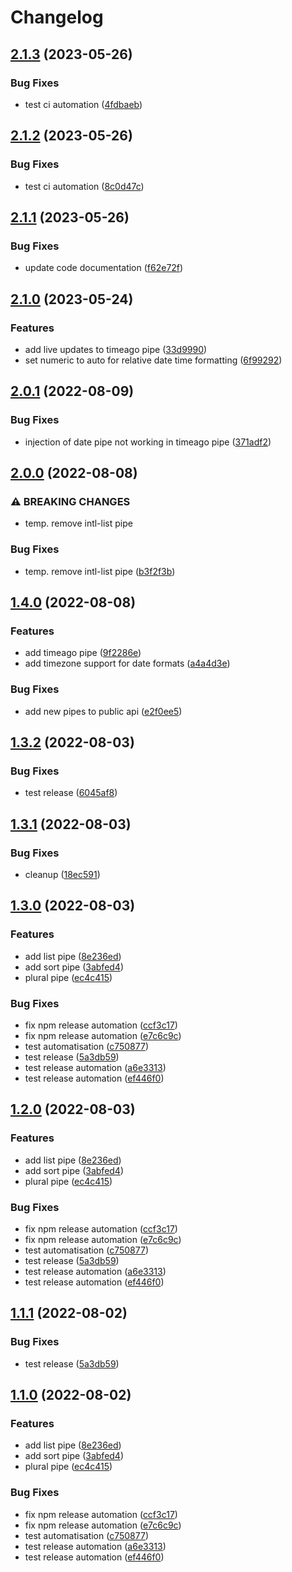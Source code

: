# Changelog

## [2.1.3](https://github.com/haiilo/ngx-intl/compare/ngx-intl-v2.1.2...ngx-intl-v2.1.3) (2023-05-26)


### Bug Fixes

* test ci automation ([4fdbaeb](https://github.com/haiilo/ngx-intl/commit/4fdbaeb9c03d0ff7239b283d3d0869cb6b9a010e))

## [2.1.2](https://github.com/haiilo/ngx-intl/compare/ngx-intl-v2.1.1...ngx-intl-v2.1.2) (2023-05-26)


### Bug Fixes

* test ci automation ([8c0d47c](https://github.com/haiilo/ngx-intl/commit/8c0d47c844d2366eed79a4279325cf9088829a96))

## [2.1.1](https://github.com/haiilo/ngx-intl/compare/ngx-intl-v2.1.0...ngx-intl-v2.1.1) (2023-05-26)


### Bug Fixes

* update code documentation ([f62e72f](https://github.com/haiilo/ngx-intl/commit/f62e72ffa478ebbf93f9ca19076e22434afe7993))

## [2.1.0](https://github.com/haiilo/ngx-intl/compare/ngx-intl-v2.0.1...ngx-intl-v2.1.0) (2023-05-24)


### Features

* add live updates to timeago pipe ([33d9990](https://github.com/haiilo/ngx-intl/commit/33d9990b55fa38cdad8da034c4fddb49ebefb6cc))
* set numeric to auto for relative date time formatting ([6f99292](https://github.com/haiilo/ngx-intl/commit/6f99292a66ff52d70fb6587fc0063f0fff819667))

## [2.0.1](https://github.com/haiilo/ngx-intl/compare/ngx-intl-v2.0.0...ngx-intl-v2.0.1) (2022-08-09)


### Bug Fixes

* injection of date pipe not working in timeago pipe ([371adf2](https://github.com/haiilo/ngx-intl/commit/371adf29359ac7c1acf35321813c5b5d92e05c36))

## [2.0.0](https://github.com/haiilo/ngx-intl/compare/ngx-intl-v1.4.0...ngx-intl-v2.0.0) (2022-08-08)


### ⚠ BREAKING CHANGES

* temp. remove intl-list pipe

### Bug Fixes

* temp. remove intl-list pipe ([b3f2f3b](https://github.com/haiilo/ngx-intl/commit/b3f2f3bb29efae40cab647734f8f17382f66ca6e))

## [1.4.0](https://github.com/haiilo/ngx-intl/compare/ngx-intl-v1.3.2...ngx-intl-v1.4.0) (2022-08-08)


### Features

* add timeago pipe ([9f2286e](https://github.com/haiilo/ngx-intl/commit/9f2286ee4443a4256500d9789cedb81729b8fb3b))
* add timezone support for date formats ([a4a4d3e](https://github.com/haiilo/ngx-intl/commit/a4a4d3ed4584cf366596046e8d5470ff963da0fa))


### Bug Fixes

* add new pipes to public api ([e2f0ee5](https://github.com/haiilo/ngx-intl/commit/e2f0ee58c9885bd7f0ec9550240c447aadf1f17e))

## [1.3.2](https://github.com/haiilo/ngx-intl/compare/ngx-intl-v1.3.1...ngx-intl-v1.3.2) (2022-08-03)


### Bug Fixes

* test release ([6045af8](https://github.com/haiilo/ngx-intl/commit/6045af8130c58c3b3ce3eb6d9fc15d0095690001))

## [1.3.1](https://github.com/haiilo/ngx-intl/compare/ngx-intl-v1.3.0...ngx-intl-v1.3.1) (2022-08-03)


### Bug Fixes

* cleanup ([18ec591](https://github.com/haiilo/ngx-intl/commit/18ec591c8363dd7756e0786ddad0177fcc477b82))

## [1.3.0](https://github.com/haiilo/ngx-intl/compare/ngx-intl-v1.2.0...ngx-intl-v1.3.0) (2022-08-03)


### Features

* add list pipe ([8e236ed](https://github.com/haiilo/ngx-intl/commit/8e236edb316b592efc862db8b5b2763dd76d64a8))
* add sort pipe ([3abfed4](https://github.com/haiilo/ngx-intl/commit/3abfed460f95428a608c4cd484adf4b0570bccef))
* plural pipe ([ec4c415](https://github.com/haiilo/ngx-intl/commit/ec4c4150900dc493f3f9318279ed424265950fc8))


### Bug Fixes

* fix npm release automation ([ccf3c17](https://github.com/haiilo/ngx-intl/commit/ccf3c17847e8e05a7727691f59d469bdbb9cd88f))
* fix npm release automation ([e7c6c9c](https://github.com/haiilo/ngx-intl/commit/e7c6c9cb6036c1b6fcc85b4854333dee340132fe))
* test automatisation ([c750877](https://github.com/haiilo/ngx-intl/commit/c75087734ac2849e7da7ac206b242b623f7d8bb5))
* test release ([5a3db59](https://github.com/haiilo/ngx-intl/commit/5a3db59764bb99ac4e40ac05bd8a613101afb056))
* test release automation ([a6e3313](https://github.com/haiilo/ngx-intl/commit/a6e3313f70fc5f572ea8fa7b6dd817c23ff671a4))
* test release automation ([ef446f0](https://github.com/haiilo/ngx-intl/commit/ef446f01d46c88b52e1ea650302a8980efec7066))

## [1.2.0](https://github.com/haiilo/ngx-intl/compare/release-please-action-v1.1.1...release-please-action-v1.2.0) (2022-08-03)


### Features

* add list pipe ([8e236ed](https://github.com/haiilo/ngx-intl/commit/8e236edb316b592efc862db8b5b2763dd76d64a8))
* add sort pipe ([3abfed4](https://github.com/haiilo/ngx-intl/commit/3abfed460f95428a608c4cd484adf4b0570bccef))
* plural pipe ([ec4c415](https://github.com/haiilo/ngx-intl/commit/ec4c4150900dc493f3f9318279ed424265950fc8))


### Bug Fixes

* fix npm release automation ([ccf3c17](https://github.com/haiilo/ngx-intl/commit/ccf3c17847e8e05a7727691f59d469bdbb9cd88f))
* fix npm release automation ([e7c6c9c](https://github.com/haiilo/ngx-intl/commit/e7c6c9cb6036c1b6fcc85b4854333dee340132fe))
* test automatisation ([c750877](https://github.com/haiilo/ngx-intl/commit/c75087734ac2849e7da7ac206b242b623f7d8bb5))
* test release ([5a3db59](https://github.com/haiilo/ngx-intl/commit/5a3db59764bb99ac4e40ac05bd8a613101afb056))
* test release automation ([a6e3313](https://github.com/haiilo/ngx-intl/commit/a6e3313f70fc5f572ea8fa7b6dd817c23ff671a4))
* test release automation ([ef446f0](https://github.com/haiilo/ngx-intl/commit/ef446f01d46c88b52e1ea650302a8980efec7066))

## [1.1.1](https://github.com/haiilo/ngx-intl/compare/ngx-intl-v1.1.0...ngx-intl-v1.1.1) (2022-08-02)


### Bug Fixes

* test release ([5a3db59](https://github.com/haiilo/ngx-intl/commit/5a3db59764bb99ac4e40ac05bd8a613101afb056))

## [1.1.0](https://github.com/haiilo/ngx-intl/compare/ngx-intl-v1.0.1...ngx-intl-v1.1.0) (2022-08-02)


### Features

* add list pipe ([8e236ed](https://github.com/haiilo/ngx-intl/commit/8e236edb316b592efc862db8b5b2763dd76d64a8))
* add sort pipe ([3abfed4](https://github.com/haiilo/ngx-intl/commit/3abfed460f95428a608c4cd484adf4b0570bccef))
* plural pipe ([ec4c415](https://github.com/haiilo/ngx-intl/commit/ec4c4150900dc493f3f9318279ed424265950fc8))


### Bug Fixes

* fix npm release automation ([ccf3c17](https://github.com/haiilo/ngx-intl/commit/ccf3c17847e8e05a7727691f59d469bdbb9cd88f))
* fix npm release automation ([e7c6c9c](https://github.com/haiilo/ngx-intl/commit/e7c6c9cb6036c1b6fcc85b4854333dee340132fe))
* test automatisation ([c750877](https://github.com/haiilo/ngx-intl/commit/c75087734ac2849e7da7ac206b242b623f7d8bb5))
* test release automation ([a6e3313](https://github.com/haiilo/ngx-intl/commit/a6e3313f70fc5f572ea8fa7b6dd817c23ff671a4))
* test release automation ([ef446f0](https://github.com/haiilo/ngx-intl/commit/ef446f01d46c88b52e1ea650302a8980efec7066))
